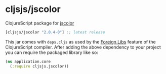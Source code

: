 # cljsjs/jscolor

ClojureScript package for [jscolor][]

[](dependency)
```clojure
[cljsjs/jscolor "2.0.4-0"] ;; latest release
```
[](/dependency)

This jar comes with `deps.cljs` as used by the [Foreign Libs][flibs] feature
of the ClojureScript compiler. After adding the above dependency to your project
you can require the packaged library like so:

```clojure
(ns application.core
  (:require cljsjs.jscolor))
```

[flibs]: https://clojurescript.org/reference/packaging-foreign-deps
[jscolor]: http://jscolor.com
